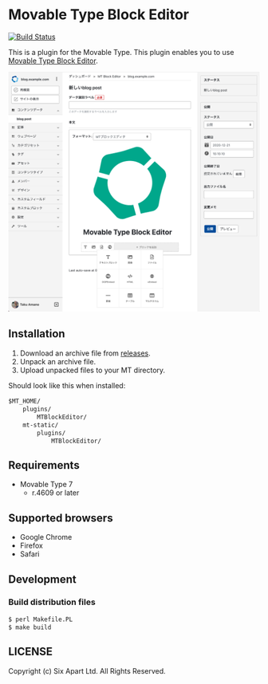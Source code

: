 # Movable Type Block Editor

[![Build Status](https://travis-ci.com/movabletype/mt-plugin-MTBlockEditor.svg?branch=main)](https://travis-ci.com/movabletype/mt-plugin-MTBlockEditor)

This is a plugin for the Movable Type.
This plugin enables you to use [Movable Type Block Editor](https://movabletype.github.io/mt-block-editor/).

![Screenshot](https://raw.githubusercontent.com/movabletype/mt-plugin-MTBlockEditor/main/artwork/screenshot.jpg)

## Installation

1. Download an archive file from [releases](https://github.com/movabletype/mt-plugin-MTBlockEditor/releases).
1. Unpack an archive file.
1. Upload unpacked files to your MT directory.

Should look like this when installed:

    $MT_HOME/
        plugins/
            MTBlockEditor/
        mt-static/
            plugins/
                MTBlockEditor/

## Requirements

* Movable Type 7
    * r.4609 or later

## Supported browsers

* Google Chrome
* Firefox
* Safari

## Development

### Build distribution files

```
$ perl Makefile.PL
$ make build
```

## LICENSE

Copyright (c) Six Apart Ltd. All Rights Reserved.
